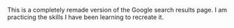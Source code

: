 This is a completely remade version of the Google search results page. I am practicing the skills I have been learning to recreate it.